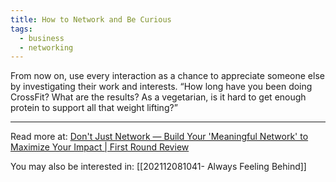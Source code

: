 ```yaml
---
title: How to Network and Be Curious
tags:
  - business
  - networking
---
```

From now on, use every interaction as a chance to appreciate someone else by investigating their work and interests. “How long have you been doing CrossFit? What are the results? As a vegetarian, is it hard to get enough protein to support all that weight lifting?”

----

Read more at: [Don't Just Network — Build Your 'Meaningful Network' to Maximize Your Impact | First Round Review](https://review.firstround.com/dont-just-network-build-your-meaningful-network-to-maximize-your-impact)

You may also be interested in: [[202112081041- Always Feeling Behind]]